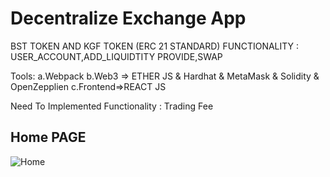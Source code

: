 # Decentralize Exchange App

 BST TOKEN AND KGF TOKEN (ERC 21 STANDARD)
 FUNCTIONALITY : USER_ACCOUNT,ADD_LIQUIDTITY PROVIDE,SWAP

Tools:
a.Webpack
b.Web3 => ETHER JS & Hardhat & MetaMask & Solidity & OpenZepplien
c.Frontend=>REACT JS

 Need To Implemented Functionality : Trading Fee
 
 ## Home PAGE
![Home](https://user-images.githubusercontent.com/55225976/169708513-b17d44e7-faa2-460b-bd11-c1ef4160fafe.png)

